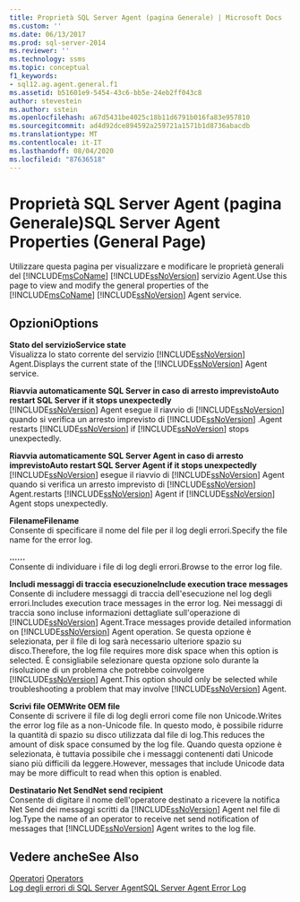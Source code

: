 ```yaml
---
title: Proprietà SQL Server Agent (pagina Generale) | Microsoft Docs
ms.custom: ''
ms.date: 06/13/2017
ms.prod: sql-server-2014
ms.reviewer: ''
ms.technology: ssms
ms.topic: conceptual
f1_keywords:
- sql12.ag.agent.general.f1
ms.assetid: b51601e9-5454-43c6-bb5e-24eb2ff043c8
author: stevestein
ms.author: sstein
ms.openlocfilehash: a67d5431be4025c18b11d6791b016fa83e957810
ms.sourcegitcommit: ad4d92dce894592a259721a1571b1d8736abacdb
ms.translationtype: MT
ms.contentlocale: it-IT
ms.lasthandoff: 08/04/2020
ms.locfileid: "87636518"
---
```

# <a name="sql-server-agent-properties-general-page"></a><span data-ttu-id="3eeab-102">Proprietà SQL Server Agent (pagina Generale)</span><span class="sxs-lookup"><span data-stu-id="3eeab-102">SQL Server Agent Properties (General Page)</span></span>
  <span data-ttu-id="3eeab-103">Utilizzare questa pagina per visualizzare e modificare le proprietà generali del [!INCLUDE[msCoName](../../includes/msconame-md.md)] [!INCLUDE[ssNoVersion](../../includes/ssnoversion-md.md)] servizio Agent.</span><span class="sxs-lookup"><span data-stu-id="3eeab-103">Use this page to view and modify the general properties of the [!INCLUDE[msCoName](../../includes/msconame-md.md)] [!INCLUDE[ssNoVersion](../../includes/ssnoversion-md.md)] Agent service.</span></span>  
  
## <a name="options"></a><span data-ttu-id="3eeab-104">Opzioni</span><span class="sxs-lookup"><span data-stu-id="3eeab-104">Options</span></span>  
 <span data-ttu-id="3eeab-105">**Stato del servizio**</span><span class="sxs-lookup"><span data-stu-id="3eeab-105">**Service state**</span></span>  
 <span data-ttu-id="3eeab-106">Visualizza lo stato corrente del servizio [!INCLUDE[ssNoVersion](../../includes/ssnoversion-md.md)] Agent.</span><span class="sxs-lookup"><span data-stu-id="3eeab-106">Displays the current state of the [!INCLUDE[ssNoVersion](../../includes/ssnoversion-md.md)] Agent service.</span></span>  
  
 <span data-ttu-id="3eeab-107">**Riavvia automaticamente SQL Server in caso di arresto imprevisto**</span><span class="sxs-lookup"><span data-stu-id="3eeab-107">**Auto restart SQL Server if it stops unexpectedly**</span></span>  
 [!INCLUDE[ssNoVersion](../../includes/ssnoversion-md.md)] <span data-ttu-id="3eeab-108">Agent esegue il riavvio di [!INCLUDE[ssNoVersion](../../includes/ssnoversion-md.md)] quando si verifica un arresto imprevisto di [!INCLUDE[ssNoVersion](../../includes/ssnoversion-md.md)] .</span><span class="sxs-lookup"><span data-stu-id="3eeab-108">Agent restarts [!INCLUDE[ssNoVersion](../../includes/ssnoversion-md.md)] if [!INCLUDE[ssNoVersion](../../includes/ssnoversion-md.md)] stops unexpectedly.</span></span>  
  
 <span data-ttu-id="3eeab-109">**Riavvia automaticamente SQL Server Agent in caso di arresto imprevisto**</span><span class="sxs-lookup"><span data-stu-id="3eeab-109">**Auto restart SQL Server Agent if it stops unexpectedly**</span></span>  
 [!INCLUDE[ssNoVersion](../../includes/ssnoversion-md.md)] <span data-ttu-id="3eeab-110">esegue il riavvio di [!INCLUDE[ssNoVersion](../../includes/ssnoversion-md.md)] Agent quando si verifica un arresto imprevisto di [!INCLUDE[ssNoVersion](../../includes/ssnoversion-md.md)] Agent.</span><span class="sxs-lookup"><span data-stu-id="3eeab-110">restarts [!INCLUDE[ssNoVersion](../../includes/ssnoversion-md.md)] Agent if [!INCLUDE[ssNoVersion](../../includes/ssnoversion-md.md)] Agent stops unexpectedly.</span></span>  
  
 <span data-ttu-id="3eeab-111">**Filename**</span><span class="sxs-lookup"><span data-stu-id="3eeab-111">**Filename**</span></span>  
 <span data-ttu-id="3eeab-112">Consente di specificare il nome del file per il log degli errori.</span><span class="sxs-lookup"><span data-stu-id="3eeab-112">Specify the file name for the error log.</span></span>  
  
 <span data-ttu-id="3eeab-113">**...**</span><span class="sxs-lookup"><span data-stu-id="3eeab-113">**...**</span></span>  
 <span data-ttu-id="3eeab-114">Consente di individuare i file di log degli errori.</span><span class="sxs-lookup"><span data-stu-id="3eeab-114">Browse to the error log file.</span></span>  
  
 <span data-ttu-id="3eeab-115">**Includi messaggi di traccia esecuzione**</span><span class="sxs-lookup"><span data-stu-id="3eeab-115">**Include execution trace messages**</span></span>  
 <span data-ttu-id="3eeab-116">Consente di includere messaggi di traccia dell'esecuzione nel log degli errori.</span><span class="sxs-lookup"><span data-stu-id="3eeab-116">Includes execution trace messages in the error log.</span></span> <span data-ttu-id="3eeab-117">Nei messaggi di traccia sono incluse informazioni dettagliate sull'operazione di [!INCLUDE[ssNoVersion](../../includes/ssnoversion-md.md)] Agent.</span><span class="sxs-lookup"><span data-stu-id="3eeab-117">Trace messages provide detailed information on [!INCLUDE[ssNoVersion](../../includes/ssnoversion-md.md)] Agent operation.</span></span> <span data-ttu-id="3eeab-118">Se questa opzione è selezionata, per il file di log sarà necessario ulteriore spazio su disco.</span><span class="sxs-lookup"><span data-stu-id="3eeab-118">Therefore, the log file requires more disk space when this option is selected.</span></span> <span data-ttu-id="3eeab-119">È consigliabile selezionare questa opzione solo durante la risoluzione di un problema che potrebbe coinvolgere [!INCLUDE[ssNoVersion](../../includes/ssnoversion-md.md)] Agent.</span><span class="sxs-lookup"><span data-stu-id="3eeab-119">This option should only be selected while troubleshooting a problem that may involve [!INCLUDE[ssNoVersion](../../includes/ssnoversion-md.md)] Agent.</span></span>  
  
 <span data-ttu-id="3eeab-120">**Scrivi file OEM**</span><span class="sxs-lookup"><span data-stu-id="3eeab-120">**Write OEM file**</span></span>  
 <span data-ttu-id="3eeab-121">Consente di scrivere il file di log degli errori come file non Unicode.</span><span class="sxs-lookup"><span data-stu-id="3eeab-121">Writes the error log file as a non-Unicode file.</span></span> <span data-ttu-id="3eeab-122">In questo modo, è possibile ridurre la quantità di spazio su disco utilizzata dal file di log.</span><span class="sxs-lookup"><span data-stu-id="3eeab-122">This reduces the amount of disk space consumed by the log file.</span></span> <span data-ttu-id="3eeab-123">Quando questa opzione è selezionata, è tuttavia possibile che i messaggi contenenti dati Unicode siano più difficili da leggere.</span><span class="sxs-lookup"><span data-stu-id="3eeab-123">However, messages that include Unicode data may be more difficult to read when this option is enabled.</span></span>  
  
 <span data-ttu-id="3eeab-124">**Destinatario Net Send**</span><span class="sxs-lookup"><span data-stu-id="3eeab-124">**Net send recipient**</span></span>  
 <span data-ttu-id="3eeab-125">Consente di digitare il nome dell'operatore destinato a ricevere la notifica Net Send dei messaggi scritti da [!INCLUDE[ssNoVersion](../../includes/ssnoversion-md.md)] Agent nel file di log.</span><span class="sxs-lookup"><span data-stu-id="3eeab-125">Type the name of an operator to receive net send notification of messages that [!INCLUDE[ssNoVersion](../../includes/ssnoversion-md.md)] Agent writes to the log file.</span></span>  
  
## <a name="see-also"></a><span data-ttu-id="3eeab-126">Vedere anche</span><span class="sxs-lookup"><span data-stu-id="3eeab-126">See Also</span></span>  
 <span data-ttu-id="3eeab-127">[Operatori](operators.md) </span><span class="sxs-lookup"><span data-stu-id="3eeab-127">[Operators](operators.md) </span></span>  
 [<span data-ttu-id="3eeab-128">Log degli errori di SQL Server Agent</span><span class="sxs-lookup"><span data-stu-id="3eeab-128">SQL Server Agent Error Log</span></span>](sql-server-agent-error-log.md)  
  
  
